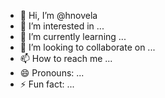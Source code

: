 - 👋 Hi, I’m @hnovela
- 👀 I’m interested in ...
- 🌱 I’m currently learning ...
- 💞️ I’m looking to collaborate on ...
- 📫 How to reach me ...
- 😄 Pronouns: ...
- ⚡ Fun fact: ...

<!---
hnovela/hnovela is a ✨ special ✨ repository because its `README.md` (this file) appears on your GitHub profile.
You can click the Preview link to take a look at your changes.
--->
